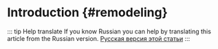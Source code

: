 # Introduction {#remodeling}

::: tip Help translate
If you know Russian you can help by translating this article from the Russian version.
[Русская версия этой статьи](/ru/guide/modelling/introducing/)
:::
